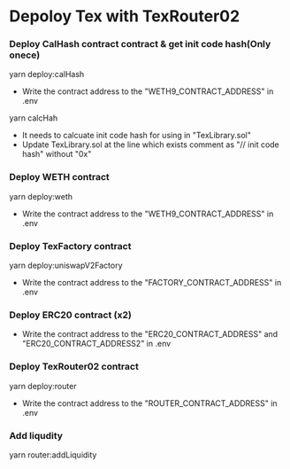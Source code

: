 # Depoloy Tex with TexRouter02

### Deploy CalHash contract contract & get init code hash(Only onece)

yarn deploy:calHash

- Write the contract address to the "WETH9_CONTRACT_ADDRESS" in .env

yarn calcHah

- It needs to calcuate init code hash for using in "TexLibrary.sol"
- Update TexLibrary.sol at the line which exists comment as "// init code hash" without "0x"

### Deploy WETH contract

yarn deploy:weth

- Write the contract address to the "WETH9_CONTRACT_ADDRESS" in .env

### Deploy TexFactory contract

yarn deploy:uniswapV2Factory

- Write the contract address to the "FACTORY_CONTRACT_ADDRESS" in .env

### Deploy ERC20 contract (x2)

- Write the contract address to the "ERC20_CONTRACT_ADDRESS" and "ERC20_CONTRACT_ADDRESS2" in .env

### Deploy TexRouter02 contract

yarn deploy:router

- Write the contract address to the "ROUTER_CONTRACT_ADDRESS" in .env

### Add liqudity

yarn router:addLiquidity
